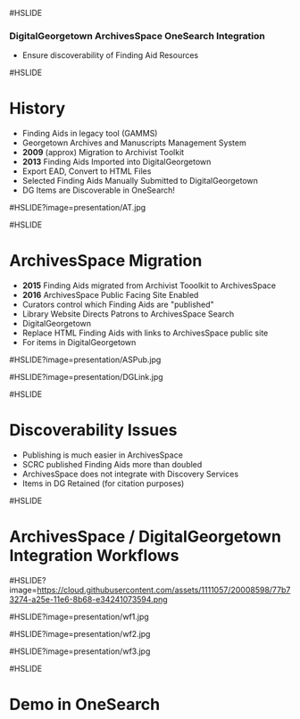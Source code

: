 #HSLIDE
### DigitalGeorgetown ArchivesSpace OneSearch Integration

- Ensure discoverability of Finding Aid Resources

#HSLIDE
# History

- Finding Aids in legacy tool (GAMMS)
 -  Georgetown Archives and Manuscripts Management System
- __2009__ (approx) Migration to Archivist Toolkit 
- __2013__ Finding Aids Imported into DigitalGeorgetown
 - Export EAD, Convert to HTML Files
 - Selected Finding Aids Manually Submitted to DigitalGeorgetown
 - DG Items are Discoverable in OneSearch!
 
#HSLIDE?image=presentation/AT.jpg

#HSLIDE
# ArchivesSpace Migration
 - __2015__ Finding Aids migrated from Archivist Tooolkit to ArchivesSpace
 - __2016__ ArchivesSpace Public Facing Site Enabled
  - Curators control which Finding Aids are "published"
  - Library Website Directs Patrons to ArchivesSpace Search
  - DigitalGeorgetown
   - Replace HTML Finding Aids with links to ArchivesSpace public site
   - For items in DigitalGeorgetown
   
#HSLIDE?image=presentation/ASPub.jpg
    
#HSLIDE?image=presentation/DGLink.jpg

#HSLIDE
# Discoverability Issues
- Publishing is much easier in ArchivesSpace
 - SCRC published Finding Aids more than doubled
- ArchivesSpace does not integrate with Discovery Services
- Items in DG Retained (for citation purposes)

#HSLIDE
# ArchivesSpace / DigitalGeorgetown Integration Workflows

#HSLIDE?image=https://cloud.githubusercontent.com/assets/1111057/20008598/77b73274-a25e-11e6-8b68-e34241073594.png

#HSLIDE?image=presentation/wf1.jpg

#HSLIDE?image=presentation/wf2.jpg

#HSLIDE?image=presentation/wf3.jpg

#HSLIDE
# Demo in OneSearch    